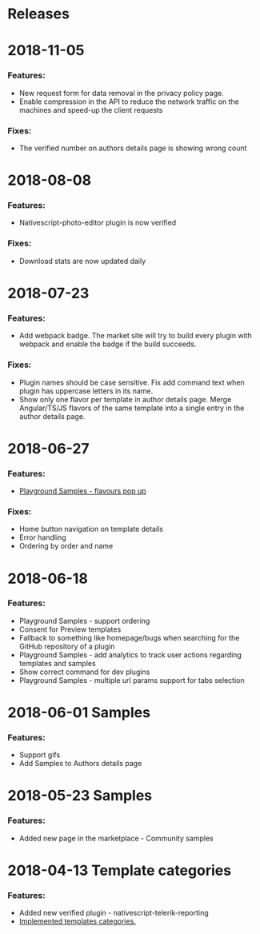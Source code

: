 # Releases

# 2018-11-05

  ### Features:
  - New request form for data removal in the privacy policy page.
  - Enable compression in the API to reduce the network traffic on the machines and speed-up the client requests
  
  ### Fixes:
  - The verified number on authors details page is showing wrong count

# 2018-08-08 

  ### Features:
  - Nativescript-photo-editor plugin is now verified
  
  ### Fixes:
  - Download stats are now updated daily

# 2018-07-23 

  ### Features:
  - Add webpack badge. The market site will try to build every plugin with webpack and enable the badge if the build succeeds.
  
  ### Fixes:
  - Plugin names should be case sensitive. Fix add command text when plugin has uppercase letters in its name.
  - Show only one flavor per template in author details page. Merge Angular/TS/JS flavors of the same template into a single
  entry in the author details page.


# 2018-06-27 

  ### Features:
  -  [Playground Samples - flavours pop up](https://github.com/NativeScript/marketplace-feedback/issues/132)
 
  ### Fixes:
  - Home button navigation on template details
  - Error handling
  - Ordering by order and name

# 2018-06-18 

  ### Features:
 -  Playground Samples - support ordering
 -  Consent for Preview templates
 -  Fallback to something like homepage/bugs when searching for the GitHub repository of a plugin
 -  Playground Samples - add analytics to track user actions regarding templates and samples
 -  Show correct command for dev plugins
 -  Playground Samples - multiple url params support for tabs selection

# 2018-06-01 Samples

  ### Features:
 -  Support gifs
 -  Add Samples to Authors details page 

# 2018-05-23 Samples

  ### Features:
 -  Added new page in the marketplace - Community samples



# 2018-04-13 Template categories

  ### Features:
 -  Added new verified plugin - nativescript-telerik-reporting 
 - [Implemented templates categories.](https://github.com/NativeScript/marketplace-feedback/issues/107)
